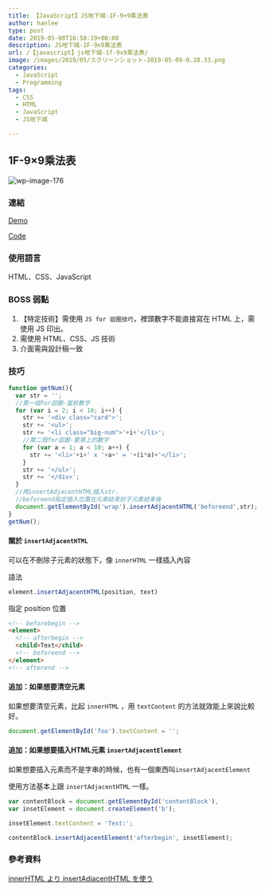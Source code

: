 ```yaml
---
title: 【JavaScript】JS地下城-1F-9×9乘法表
author: hanlee
type: post
date: 2019-05-08T16:58:19+00:00
description: JS地下城-1F-9x9乘法表
url: /【javascript】js地下城-1f-9x9乘法表/
image: /images/2019/05/スクリーンショット-2019-05-09-0.28.33.png
categories:
  - JavaScript
  - Programming
tags:
  - CSS
  - HTML
  - JavaScript
  - JS地下城

---
```

## 1F-9&#215;9乘法表

![wp-image-176](/images/2019/05/スクリーンショット-2019-05-09-0.28.33.png)

### 連結

[Demo](https://hannoeru.github.io/multiplication-chart/)

[Code](https://github.com/hannoeru/multiplication-chart)

### 使用語言

HTML、CSS、JavaScript

### BOSS 弱點

  1. 【特定技術】需使用&nbsp;`JS for 迴圈技巧`，裡頭數字不能直接寫在 HTML 上，需使用&nbsp;JS 印出。
  2. 需使用 HTML、CSS、JS 技術
  3. 介面需與設計稿一致

### 技巧

```js
function getNum(){
  var str = '';
  //第一個for迴圈-當前數字
  for (var i = 2; i < 10; i++) {
    str += '<div class="card">';
    str += '<ul>';
    str += '<li class="big-num">'+i+'</li>';
    //第二個for迴圈-要乘上的數字
    for (var a = 1; a < 10; a++) {
      str += '<li>'+i+' x '+a+' = '+(i*a)+'</li>';
    }
    str += '</ul>';
    str += '</div>';
  }
  //用insertAdjacentHTML插入str，
  //beforeend指定插入位置在元素結束前子元素結束後
  document.getElementById('wrap').insertAdjacentHTML('beforeend',str);
}
getNum();
```

#### 關於 `insertAdjacentHTML`

可以在不刪除子元素的狀態下，像 `innerHTML` 一樣插入內容

語法

```js
element.insertAdjacentHTML(position, text)
```

指定 position 位置

```html
<!-- beforebegin -->
<element>
  <!-- afterbegin -->
  <child>Text</child>
  <!-- beforeend -->
</element>
<!-- afterend -->
```

#### 追加：如果想要清空元素

如果想要清空元素，比起 `innerHTML` ，用&nbsp;`textContent`&nbsp;的方法就效能上來說比較好。

```js
document.getElementById('foo').textContent = '';
```

#### 追加：如果想要插入HTML元素 `insertAdjacentElement`

如果想要插入元素而不是字串的時候，也有一個東西叫`insertAdjacentElement`

使用方法基本上跟 `insertAdjacentHTML` 一樣。

```js
var contentBlock = document.getElementById('contentBlock'),
var insetElement = document.createElement('b');

insetElement.textContent = 'Test:';

contentBlock.insertAdjacentElement('afterbegin', insetElement);
```

### 參考資料

[innerHTML より insertAdjacentHTML を使う](https://qiita.com/amamamaou/items/624c22adec32515e863b)
